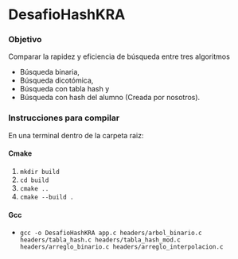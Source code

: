 # DesafioHashKRA

### Objetivo

Comparar la rapidez y eficiencia de búsqueda entre tres algoritmos
- Búsqueda binaria, 
- Búsqueda dicotómica,
- Búsqueda con tabla hash y 
- Búsqueda con hash del alumno (Creada por nosotros).

### Instrucciones para compilar

En una terminal dentro de la carpeta raiz:
#### Cmake



1. ```mkdir build```
2. ```cd build```
3. ```cmake ..```
4. ```cmake --build .```

#### Gcc
- ```gcc -o DesafioHashKRA app.c headers/arbol_binario.c headers/tabla_hash.c headers/tabla_hash_mod.c headers/arreglo_binario.c headers/arreglo_interpolacion.c```
    